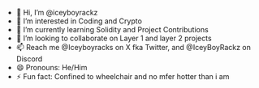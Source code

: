 - 👋 Hi, I’m @iceyboyrackz
- 👀 I’m interested in Coding and Crypto
- 🌱 I’m currently learning Solidity and Project Contributions
- 💞️ I’m looking to collaborate on Layer 1 and layer 2 projects
- 📫 Reach me @Iceyboyracks on X fka Twitter, and @IceyBoyRackz on Discord
- 😄 Pronouns: He/Him
- ⚡ Fun fact: Confined to wheelchair and no mfer hotter than i am

<!---
iceyboyrackz/iceyboyrackz is a ✨ special ✨ repository because its `README.md` (this file) appears on your GitHub profile.
You can click the Preview link to take a look at your changes.
--->
